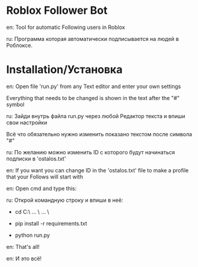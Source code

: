 # Roblox Follower Bot

en: Tool for automatic Following users in Roblox

ru: Программа которая автоматически подписывается на людей в Роблоксе.


# Installation/Установка


en: Open file 'run.py' from any Text editor and enter your own settings

Everything that needs to be changed is shown in the text after the "#" symbol

ru: Зайди внутрь файла run.py через любой Редактор текста и впиши свои настройки

Всё что обязательно нужно изменить показано текстом после символа "#"

ru: По желанию можно изменить ID с которого будут начинаться подписки в 'ostalos.txt'

en: If you want you can change ID in the 'ostalos.txt' file to make a profile that your Follows will start with

en: Open cmd and type this:

ru: Открой командную строку и впиши в неё:



 * cd C:\ ... \ ... \

 * pip install -r requirements.txt

 * python run.py



en: That's all!

en: И это всё!
 
